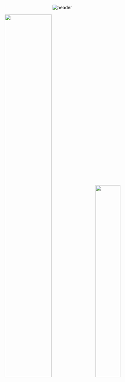 <div align="center">

![header](https://capsule-render.vercel.app/api?type=soft&height=200&color=040F0F&section=header&text=-nl-%20_%20%20%20%20%20%20%20__%20%20%20%20%20__%20%20%20%20%20%20%20%20%20%20%20%20%20%20%20%20%20%20%20%20%20%20%20%20%20%20__-nl-|%20|%20%20%20%20%20/%20/__%20%20/%20/________%20%20____%20___%20%20___%20%20/%20/-nl-|%20|%20/|%20/%20/%20_%20\/%20/%20___/%20__%20\/%20__%20`__%20\/%20_%20\/%20/%20-nl-|%20|/%20|/%20/%20%20__/%20/%20/__/%20/_/%20/%20/%20/%20/%20/%20/%20%20__/_/%20%20-nl-|__/|__/\___/_/\___/\____/_/%20/_/%20/_/\___(_)%20%20%20-nl--nl-&fontColor=ffffff&fontSize=100&animation=fadeIn&fontAlignY=55)


</div>

<div align="center">

<div class='container'>
<img style="height: auto; width: 55%;" class="img" src="https://github-readme-stats.vercel.app/api?username=lakP44&show_icons=true&theme=blue-green" />
&nbsp;
&nbsp;
<img style="height: auto; width: 40%;" class="img" src="https://github-readme-stats.vercel.app/api/top-langs/?username=lakP44&theme=blue-green&langs_count=8&layout=compact" /></div>
</div>
</div>
<!--**lakP44/lakP44** is a ✨ _special_ ✨ repository because its `README.md` (this file) appears on your GitHub profile.

Here are some ideas to get you started:

- 🔭 I’m currently working on ...
- 🌱 I’m currently learning ...
- 👯 I’m looking to collaborate on ...
- 🤔 I’m looking for help with ...
- 💬 Ask me about ...
- 📫 How to reach me: ...
- 😄 Pronouns: ...
- ⚡ Fun fact: ...
-->
